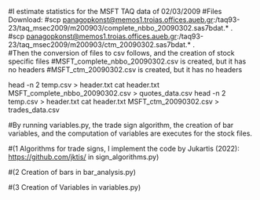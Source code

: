 #I estimate statistics for the MSFT TAQ data of 02/03/2009
#Files Download: 
#scp panagopkonst@memos1.troias.offices.aueb.gr:/taq93-23/taq_msec2009/m200903/complete_nbbo_20090302.sas7bdat.* .   
#scp panagopkonst@memos1.troias.offices.aueb.gr:/taq93-23/taq_msec2009/m200903/ctm_20090302.sas7bdat.* .      
#Then the conversion of files to csv follows, and the creation of stock specific files
#MSFT_complete_nbbo_20090302.csv is created, but it has no headers
#MSFT_ctm_20090302.csv is created, but it has no headers


head -n 2 temp.csv > header.txt
cat header.txt MSFT_complete_nbbo_20090302.csv > quotes_data.csv
head -n 2 temp.csv > header.txt
cat header.txt MSFT_ctm_20090302.csv > trades_data.csv

#By running variables.py, the trade sign algorithm, the creation of bar variables, and the computation of variables are executes for the stock files.

#(1 Algorithms for trade signs, I implement the code by Jukartis (2022): https://github.com/jktis/ in sign_algorithms.py)

#(2 Creation of bars in bar_analysis.py)

#(3 Creation of Variables in variables.py)
